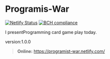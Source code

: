 # Programis-War
[![Netlify Status](https://api.netlify.com/api/v1/badges/3928229a-0fa6-49c1-b338-83614f1cfe10/deploy-status)](https://app.netlify.com/sites/programist-war/deploys)
[![BCH compliance](https://bettercodehub.com/edge/badge/mickuki112/Programist-War?branch=master)](https://bettercodehub.com/)


I presentProgramming card game play today.

version:1.0.0
> **Online:** https://programist-war.netlify.com/
